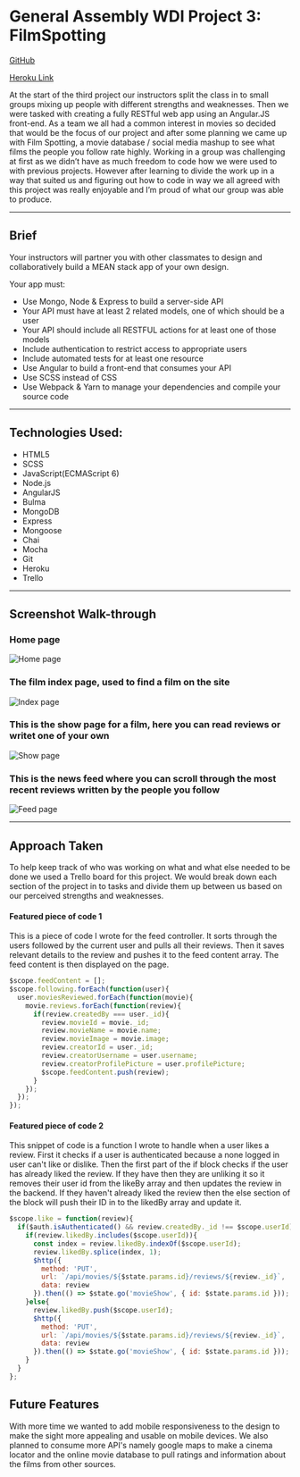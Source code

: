 # General Assembly WDI Project 3: FilmSpotting

[GitHub](https://github.com/fwgbell/wdi-project-3)

[Heroku Link](https://film-spotting.herokuapp.com/#!/)

At the start of the third project our instructors split the class in to small groups mixing up people with different strengths and weaknesses. Then we were tasked with creating a fully RESTful web app using an Angular.JS front-end. As a team we all had a common interest in movies so decided that would be the focus of our project and after some planning we came up with Film Spotting, a movie database / social media mashup to see what films the people you follow rate highly. Working in a group was challenging at first as we didn’t have as much freedom to code how we were used to with previous projects. However after learning to divide the work up in a way that suited us and figuring out how to code in way we all agreed with this project was really enjoyable and I’m proud of what our group was able to produce.

___


## Brief

Your instructors will partner you with other classmates to design and collaboratively build a MEAN stack app of your own design.

Your app must:

* Use Mongo, Node & Express to build a server-side API
* Your API must have at least 2 related models, one of which should be a user
* Your API should include all RESTFUL actions for at least one of those models
* Include authentication to restrict access to appropriate users
* Include automated tests for at least one resource
* Use Angular to build a front-end that consumes your API
* Use SCSS instead of CSS
* Use Webpack & Yarn to manage your dependencies and compile your source code

---

## Technologies Used:

* HTML5
* SCSS
* JavaScript(ECMAScript 6)
* Node.js
* AngularJS
* Bulma
* MongoDB
* Express
* Mongoose
* Chai
* Mocha
* Git
* Heroku
* Trello

---

## Screenshot Walk-through

### Home page

![Home page](https://i.imgur.com/znrZfl6.png)

### The film index page, used to find a film on the site

![Index page](https://i.imgur.com/M2PMxNh.jpg)

### This is the show page for a film, here you can read reviews or writet one of your own

![Show page](https://i.imgur.com/ffUWUdQ.png)

### This is the news feed where you can scroll through the most recent reviews written by the people you follow

![Feed page](https://i.imgur.com/GiKTuVr.png)

___

## Approach Taken

To help keep track of who was working on what and what else needed to be done we used a Trello board for this project. We would break down each section of the project in to tasks and divide them up between us based on our perceived strengths and weaknesses.

#### Featured piece of code 1

This is a piece of code I wrote for the feed controller. It sorts through the users followed by the current user and pulls all their reviews. Then it saves relevant details to the review and pushes it to the feed content array. The feed content is then displayed on the page.

``` JavaScript
$scope.feedContent = [];
$scope.following.forEach(function(user){
  user.moviesReviewed.forEach(function(movie){
    movie.reviews.forEach(function(review){
      if(review.createdBy === user._id){
        review.movieId = movie._id;
        review.movieName = movie.name;
        review.movieImage = movie.image;
        review.creatorId = user._id;
        review.creatorUsername = user.username;
        review.creatorProfilePicture = user.profilePicture;
        $scope.feedContent.push(review);
      }
    });
  });
});
```



#### Featured piece of code 2

This snippet of code is a function I wrote to handle when a user likes a review.
First it checks if a user is authenticated because a none logged in user can't like or dislike. Then the first part of the if block checks if the user has already liked the review. If they have then they are unliking it so it removes their user id from the likeBy array and then updates the review in the backend. If they haven't already liked the review then the else section of the block will push their ID in to the likedBy array and update it.

``` JavaScript
$scope.like = function(review){
  if($auth.isAuthenticated() && review.createdBy._id !== $scope.userId){
    if(review.likedBy.includes($scope.userId)){
      const index = review.likedBy.indexOf($scope.userId);
      review.likedBy.splice(index, 1);
      $http({
        method: 'PUT',
        url: `/api/movies/${$state.params.id}/reviews/${review._id}`,
        data: review
      }).then(() => $state.go('movieShow', { id: $state.params.id }));
    }else{
      review.likedBy.push($scope.userId);
      $http({
        method: 'PUT',
        url: `/api/movies/${$state.params.id}/reviews/${review._id}`,
        data: review
      }).then(() => $state.go('movieShow', { id: $state.params.id }));
    }
  }
};
```

## Future Features

With more time we wanted to add mobile responsiveness to the design to make the sight more appealing and usable on mobile devices. We also planned to consume more API's namely google maps to make a cinema locator and the online movie database to pull ratings and information about the films from other sources.
